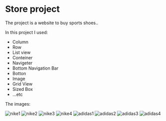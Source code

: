 # Store project

The project is a website to buy sports shoes..


In this project I used:
- Column
- Row
- List view
- Conteiner
- Navigeter
- Bottom Navigation Bar
- Botton
- Image
- Grid View
- Sized Box
- ...etc




The images:


![nike1](https://user-images.githubusercontent.com/105730518/172917676-e318133d-2543-498e-a84b-2ea557828adf.jpg)
![nike2](https://user-images.githubusercontent.com/105730518/172917680-0eefbeec-f5be-43e7-b348-d70d9ece291a.jpg)
![nike3](https://user-images.githubusercontent.com/105730518/172917686-b46a5b8a-a546-4a3f-b7f0-cc7b12cde0ec.jpg)
![nike4](https://user-images.githubusercontent.com/105730518/172917690-07672d51-6524-4785-b65a-99e0724ec89b.jpg)
![adidas1](https://user-images.githubusercontent.com/105730518/172917694-d6ed5b46-4f19-4097-bcc6-390088ee65cc.jpg)
![adidas2](https://user-images.githubusercontent.com/105730518/172917796-fd74ac50-a8ea-4fc1-a995-01dcec07c8ba.jpg)
![adidas3](https://user-images.githubusercontent.com/105730518/172917807-1370e682-5a63-43ff-bdba-42346de90599.jpg)
![adidas4](https://user-images.githubusercontent.com/105730518/172917840-b3da891e-fa15-4b7b-9199-1660a933d53e.jpg)



